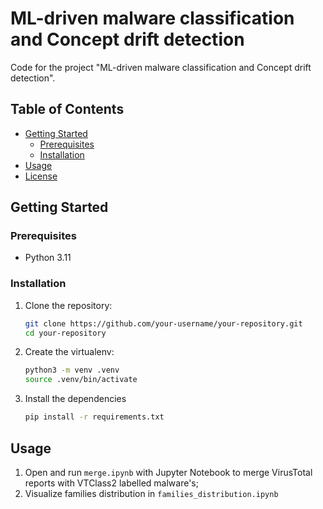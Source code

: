 # ML-driven malware classification and Concept drift detection

Code for the project "ML-driven malware classification and Concept drift detection".

## Table of Contents
- [Getting Started](#getting-started)
  - [Prerequisites](#prerequisites)
  - [Installation](#installation)
- [Usage](#usage)
- [License](#license)

## Getting Started

### Prerequisites

- Python 3.11

### Installation

1. Clone the repository:

   ```bash
   git clone https://github.com/your-username/your-repository.git
   cd your-repository
   
2. Create the virtualenv:

    ```bash
   python3 -m venv .venv
   source .venv/bin/activate
   
3. Install the dependencies
    ```bash
   pip install -r requirements.txt
   

## Usage

1. Open and run ``merge.ipynb`` with Jupyter Notebook to merge VirusTotal reports with VTClass2 labelled malware's;
2. Visualize families distribution in ``families_distribution.ipynb``